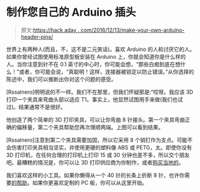# 制作您自己的 Arduino 插头

> 原文:[https://hack aday . com/2016/12/13/make-your-own-arduino-header-pins/](https://hackaday.com/2016/12/13/make-your-own-arduino-header-pins/)

世界上有两种人(而且，不，这不是二元笑话)。喜欢 Arduino 的人和讨厌它的人。如果你曾经试图使用标准原型板安装在 Arduino 上，你就会知道你是什么样的人。当你注意到针不在 0.1 英寸的中心时，你可能会想，“那些白痴到底在想什么！”或者，你可能会说，“真聪明！这样，连接器被锁定以防止错误。”从你选择的陈述中，我们可以推断出你对这个问题的感受。

[Rssalnero]明明说的不一样。我们不在那里，但我们怀疑那是:“哎呀。我应该 3D 打印一个夹具来弯曲头部以适应 T1。事实上，他显然试图用手来做(我们也试过)。结果通常不是很好。

他创造了两个简单的 3D 打印夹具，可以让你弯曲 8 针接头。第一个夹具弯曲正确的偏移量，第二个夹具帮助您再次理顺两端。上图可以看到结果。

[Rssalnero]注意到第二个夹具需要加固，所以它采用 8 个销钉作为支点。可能不会伤害打印夹具相当坚实，并使用更硬的塑料像 ABS 或 PETG，太。即使你没有 3D 打印机，在任何合理的打印机上打印 15 或 30 分钟也差不多，所以交个朋友吧。最糟糕的情况是，你可以让 3D 打印供应商为你制作，或者[购买当地的](https://www.3dhubs.com/)。

我们喜欢这样的小工具。如果你懒得从一个 40 针的长条上折断 8 针，也许你需要[的帮助](https://hackaday.com/2011/01/13/pin-header-sizing-machine/)。如果你更喜欢定制的 PC 板，你可以从这里开始。